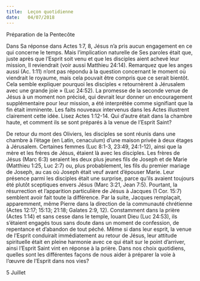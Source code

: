 ```yaml
---
title:  Leçon quotidienne
date:   04/07/2018
---
```


Préparation de la Pentecôte

Dans Sa réponse dans Actes 1:7, 8, Jésus n’a pris aucun engagement en ce qui concerne le temps. Mais l’implication naturelle de Ses paroles était que, juste après que l’Esprit soit venu et que les disciples aient achevé leur mission, Il reviendrait (voir aussi Matthieu 24:14). Remarquez que les anges aussi (Ac. 1:11) n’ont pas répondu à la question concernant le moment où viendrait le royaume, mais cela pouvait être compris que ce serait bientôt. Cela semble expliquer pourquoi les disciples « retournèrent à Jérusalem avec une grande joie » (Luc 24:52). La promesse de la seconde venue de Jésus à un moment non précisé, qui devrait leur donner un encouragement supplémentaire pour leur mission, a été interprétée comme signifiant que la fin était imminente. Les faits nouveaux intervenus dans les Actes illustrent clairement cette idée.
Lisez Actes 1:12-14. Qui d’autre était dans la chambre haute, et comment ils se sont préparés à la venue de l’Esprit Saint?


De retour du mont des Oliviers, les disciples se sont réunis dans une chambre à l’étage (en Latin, cenaculum) d’une maison privée à deux étages à Jérusalem. Certaines femmes (Luc 8:1-3, 23:49, 24:1-12), ainsi que la mère et les frères de Jésus, étaient là avec les disciples.
Les frères de Jésus (Marc 6:3) seraient les deux plus jeunes fils de Joseph et de Marie (Matthieu 1:25, Luc 2:7) ou, plus probablement, les fils du premier mariage de Joseph, au cas où Joseph était veuf avant d’épouser Marie. Leur présence parmi les disciples était une surprise, parce qu’ils avaient toujours été plutôt sceptiques envers Jésus (Marc 3:21, Jean 7:5). Pourtant, la résurrection et l’apparition particulière de Jésus à Jacques (1 Cor. 15:7) semblent avoir fait toute la différence. Par la suite, Jacques remplaçait, apparemment, même Pierre dans la direction de la communauté chrétienne (Actes 12:17; 15:13; 21:18; Galates 2:9, 12). Constamment dans la prière (Actes 1:14) et sans cesse dans le temple, louant Dieu (Luc 24:53), ils s’étaient engagés tous sans doute dans un moment de confession, de repentance et d’abandon de tout péché. Même si dans leur esprit, la venue de l’Esprit conduirait immédiatement au retour de Jésus, leur attitude spirituelle était en pleine harmonie avec ce qui était sur le point d’arriver, ainsi l’Esprit Saint vint en réponse à la prière.
Dans nos choix quotidiens, quelles sont les différentes façons de nous aider à préparer la voie à l’œuvre de l’Esprit dans nos vies?



5 Juillet
